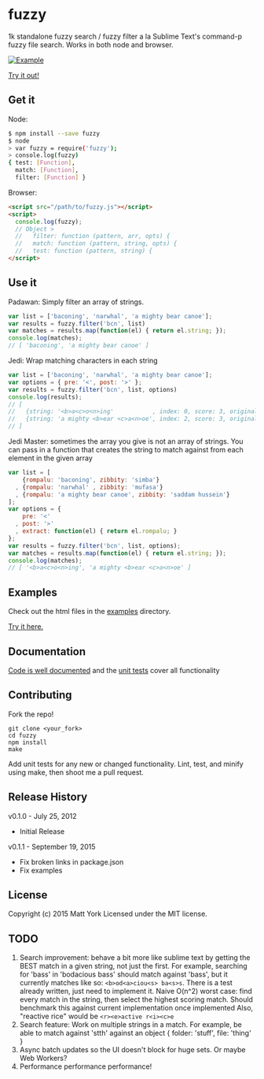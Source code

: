 # fuzzy

1k standalone fuzzy search / fuzzy filter a la Sublime Text's command-p fuzzy file search. Works in both node and browser.

[![Example](http://i.imgur.com/18qZ9kZ.png)](http://htmlpreview.github.io/?https://github.com/mattyork/fuzzy/blob/master/examples/disney.html)

[Try it out!](http://htmlpreview.github.io/?https://github.com/mattyork/fuzzy/blob/master/examples/disney.html)

## Get it

Node:

```bash
$ npm install --save fuzzy
$ node
> var fuzzy = require('fuzzy');
> console.log(fuzzy)
{ test: [Function],
  match: [Function],
  filter: [Function] }
```

Browser:

```html
<script src="/path/to/fuzzy.js"></script>
<script>
  console.log(fuzzy);
  // Object >
  //   filter: function (pattern, arr, opts) {
  //   match: function (pattern, string, opts) {
  //   test: function (pattern, string) {
</script>
```

## Use it

Padawan: Simply filter an array of strings.

```javascript
var list = ['baconing', 'narwhal', 'a mighty bear canoe'];
var results = fuzzy.filter('bcn', list)
var matches = results.map(function(el) { return el.string; });
console.log(matches);
// [ 'baconing', 'a mighty bear canoe' ]
```

Jedi: Wrap matching characters in each string

```javascript
var list = ['baconing', 'narwhal', 'a mighty bear canoe'];
var options = { pre: '<', post: '>' };
var results = fuzzy.filter('bcn', list, options)
console.log(results);
// [
//   {string: '<b>a<c>o<n>ing'           , index: 0, score: 3, original: 'baconing'},
//   {string: 'a mighty <b>ear <c>a<n>oe', index: 2, score: 3, original: 'a mighty bear canoe'}
// ]
```

Jedi Master: sometimes the array you give is not an array of strings. You can
pass in a function that creates the string to match against from each element
in the given array

```javascript
var list = [
    {rompalu: 'baconing', zibbity: 'simba'}
  , {rompalu: 'narwhal' , zibbity: 'mufasa'}
  , {rompalu: 'a mighty bear canoe', zibbity: 'saddam hussein'}
];
var options = {
    pre: '<'
  , post: '>'
  , extract: function(el) { return el.rompalu; }
};
var results = fuzzy.filter('bcn', list, options);
var matches = results.map(function(el) { return el.string; });
console.log(matches);
// [ '<b>a<c>o<n>ing', 'a mighty <b>ear <c>a<n>oe' ]
```

## Examples
Check out the html files in the [examples](https://github.com/mattyork/fuzzy/tree/master/examples) directory.

[Try it here.](http://htmlpreview.github.io/?https://github.com/mattyork/fuzzy/blob/master/examples/disney.html)

## Documentation
[Code is well documented](https://github.com/mattyork/fuzzy/blob/master/lib/fuzzy.js) and the [unit tests](https://github.com/mattyork/fuzzy/blob/master/test/fuzzy.test.js) cover all functionality

## Contributing
Fork the repo!

    git clone <your_fork>
    cd fuzzy
    npm install
    make

Add unit tests for any new or changed functionality. Lint, test, and minify using make, then shoot me a pull request.

## Release History
v0.1.0 - July 25, 2012

* Initial Release

v0.1.1 - September 19, 2015

* Fix broken links in package.json
* Fix examples

## License
Copyright (c) 2015 Matt York
Licensed under the MIT license.

## TODO

1. Search improvement: behave a bit more like sublime text by getting
   the BEST match in a given string, not just the first. For example,
   searching for 'bass' in 'bodacious bass' should match against 'bass',
   but it currently matches like so: `<b>od<a>ciou<s> ba<s>s`. There is
   a test already written, just need to implement it. Naive O(n^2) worst
   case: find every match in the string, then select the highest scoring
   match. Should benchmark this against current implementation once implemented
   Also, "reactive rice" would be `<r><e>active r<i><c>e`
2. Search feature: Work on multiple strings in a match. For example, be able
   to match against 'stth' against an object { folder: 'stuff', file: 'thing' }
3. Async batch updates so the UI doesn't block for huge sets. Or maybe Web Workers?
4. Performance performance performance!
